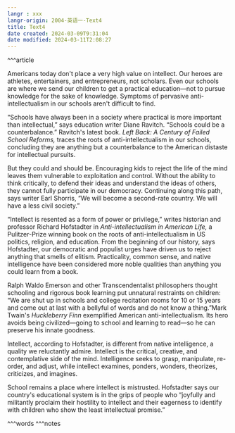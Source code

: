 ```yaml
---
langr : xxx
langr-origin: 2004-英语一-Text4
title: Text4
date created: 2024-03-09T9:31:04
date modified: 2024-03-11T2:08:27
---
```


^^^article

Americans today don't place a very high value on intellect. Our heroes are athletes, entertainers, and entrepreneurs, not scholars. Even our schools are where we send our children to get a practical education—not to pursue knowledge for the sake of knowledge. Symptoms of pervasive anti-intellectualism in our schools aren't difficult to find.

“Schools have always been in a society where practical is more important than intellectual,” says education writer Diane Ravitch. “Schools could be a counterbalance.” Ravitch's latest book. _Left Back: A Century of Failed School Reforms,_ traces the roots of anti-intellectualism in our schools, concluding they are anything but a counterbalance to the American distaste for intellectual pursuits. 

But they could and should be. Encouraging kids to reject the life of the mind leaves them vulnerable to exploitation and control. Without the ability to think critically, to defend their ideas and understand the ideas of others, they cannot fully participate in our democracy. Continuing along this path, says writer Earl Shorris, “We will become a second-rate country. We will have a less civil society.”

“Intellect is resented as a form of power or privilege,” writes historian and professor Richard Hofstadter in _Anti-intellectualism in American Life,_ a Pulitzer-Prize winning book on the roots of anti-intellectualism in US politics, religion, and education. From the beginning of our history, says Hofstadter, our democratic and populist urges have driven us to reject anything that smells of elitism. Practicality, common sense, and native intelligence have been considered more noble qualities than anything you could learn from a book.

Ralph Waldo Emerson and other Transcendentalist philosophers thought schooling and rigorous book learning put unnatural restraints on children: “We are shut up in schools and college recitation rooms for 10 or 15 years and come out at last with a bellyful of words and do not know a thing.”Mark Twain's _Huckleberry Finn_ exemplified American anti-intellectualism. Its hero avoids being civilized—going to school and learning to read—so he can preserve his innate goodness.

Intellect, according to Hofstadter, is different from native intelligence, a quality we reluctantly admire. Intellect is the critical, creative, and contemplative side of the mind. Intelligence seeks to grasp, manipulate, re-order, and adjust, while intellect examines, ponders, wonders, theorizes, criticizes, and imagines. 

School remains a place where intellect is mistrusted. Hofstadter says our country's educational system is in the grips of people who “joyfully and militantly proclaim their hostility to intellect and their eagerness to identify with children who show the least intellectual promise.”




^^^words
^^^notes
